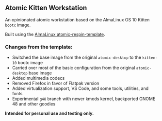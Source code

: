 ## Atomic Kitten Workstation

An opinionated atomic workstation based on the AlmaLinux OS 10 Kitten `bootc` image.

Built using the [AlmaLinux atomic-respin-template](https://github.com/AlmaLinux/atomic-respin-template).

### Changes from the template:

- Switched the base image from the original `atomic-desktop` to the `kitten-10` bootc image
- Carried over most of the basic configuration from the original `atomic-desktop` base image
- Added multimedia codecs
- Removed Firefox in favor of Flatpak version 
- Added virtualization support, VS Code, and some tools, utilities, and fonts
- Experimental `g48` branch with newer kmods kernel, backported GNOME 48 and other goodies

**Intended for personal use and testing only.**
